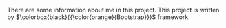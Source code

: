 There are some information about me in this project.
This project is written by $\colorbox{black}{{\color{orange}{Bootstrap}}}$ framework.


